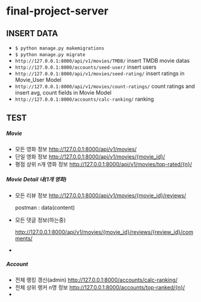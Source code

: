 # final-project-server



## INSERT DATA

- `$ python manage.py makemigrations`
- `$ python manage.py migrate`
- `http://127.0.0.1:8000/api/v1/movies/TMDB/`  insert TMDB movie datas
- `http://127.0.0.1:8000/accounts/seed-user/` insert users
- `http://127.0.0.1:8000/api/v1/movies/seed-rating/` insert ratings in Movie_User Model
- `http://127.0.0.1:8000/api/v1/movies/count-ratings/` count ratings and insert avg, count fields in Movie Model
- `http://127.0.0.1:8000/accounts/calc-ranking/` ranking



## TEST

##### Movie

- 모든 영화 정보 http://127.0.0.1:8000/api/v1/movies/
- 단일 영화 정보 http://127.0.0.1:8000/api/v1/movies/{movie_id}/
- 평점 상위 n개 영화 정보 http://127.0.0.1:8000/api/v1/movies/top-rated/{n}/



##### Movie Detail 내(1개 영화)

- 모든 리뷰 정보 http://127.0.0.1:8000/api/v1/movies/{movie_id}/reviews/

  postman : data(content)



- 모든 댓글 정보(하는중)

  http://127.0.0.1:8000/api/v1/movies/{movie_id}/reviews/{review_id}/comments/

- 

##### Account

- 전체 랭킹 갱신(admin) http://127.0.0.1:8000/accounts/calc-ranking/
- 전체 상위 랭커 n명 정보 http://127.0.0.1:8000/accounts/top-ranked/{n}/
- 

